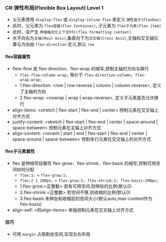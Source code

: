### CR:弹性布局(Flexible Box Layout) Level 1
- 父元素使用 `display:flex` 或 `display:inline-flex` 来定义 `弹性盒子(Flexbox)`
- 此时，父元素为 `flex容器(Flex Container)`, 子元素为 `flex子元素(Flex item)`
- 此时，会产生 `伸缩格式化上下文FFC(flex formatting context)`
- 水平向右为`主轴(Main Axis)`,垂直向下为`交叉轴(Cross Axis)`,主轴和交叉轴位置与方向由 `flex-direction` 定义,默认 `row`

#### flex容器属性
- flew-flow 是 flex-direction、flex-wrap 的缩写,控制主轴的方向与换行
  - `flex-flow:column wrap;` 等价于 `flex-direction:column; flex-wrap:wrap;`
  - 1.flex-direction: <row | row-reverse | column | column-reverse>, 定义了主轴的方向
  - 2.flex-wrap: <nowrap | wrap | wrap-reverse>, 定义子元素是否允许换行
- align-items: <stretch | flex-start | flex-end | center> 控制元素在交叉轴上对齐方式
- justify-content: <stretch | flex-start | flex-end | center | space-around | space-between> 控制元素在主轴上对齐方式
- align-content: <noraml | start | end | flex-start | flex-end | center |  space-around | space-between> 控制多行元素在交叉轴上的对齐方式

#### flex子元素属性
- flex 是伸缩项目属性 flex-grow、flex-shrink、flex-basis 的缩写,控制可用空间如何分配
  - `flex:1;` = `flex-grow:1;`
  - `flex:2 1 200px;` = `flex-grow:2; flex-shrink:1; flex-basis:200px;`
  - 1.flex-grow:<正整数> 若有可用空间,则伸张的比例(默认0)
  - 2.flex-shrink:<正整数> 若空间不够,则收缩的比例(默认0)
  - 3.flex-basis 未伸张和收缩前的空间大小(默认auto,max-content作为flex-basis)
- align-self: <同align-items> 单独控制元素在交叉轴上对齐方式

#### 技巧
- 可用 `margin` 占用剩余空间,实现左右布局